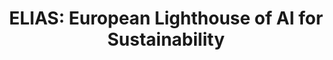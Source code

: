 ---
title: 'ELIAS: European Lighthouse of AI for Sustainability'
logo: 'h2020.webp'
pi: ''
uvpi: 'Gustau Camps-Valls'
years: '2023-2026'
website: 'https://elias-ai.eu/'
funding_source: ''
role: ''
project_type: 'Research Project'
partners: []
---